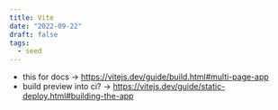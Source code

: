 ```yaml
---
title: Vite
date: "2022-09-22"
draft: false
tags:
  - seed
---
```


- this for docs -> https://vitejs.dev/guide/build.html#multi-page-app
- build preview into ci? -> https://vitejs.dev/guide/static-deploy.html#building-the-app
